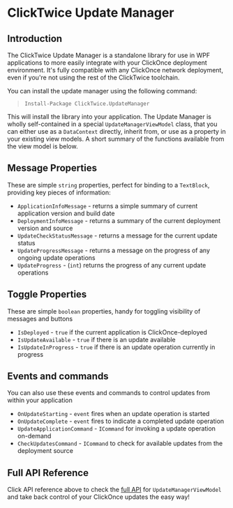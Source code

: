 # ClickTwice Update Manager

## Introduction

The ClickTwice Update Manager is a standalone library for use in WPF applications to more easily integrate with your ClickOnce deployment environment. It's fully compatible with any ClickOnce network deployment, even if you're not using the rest of the ClickTwice toolchain.

You can install the update manager using the following command:

> `Install-Package ClickTwice.UpdateManager`

This will install the library into your application. The Update Manager is wholly self-contained in a special `UpdateManagerViewModel` class, that you can either use as a `DataContext` directly, inherit from, or use as a property in your existing view models. A short summary of the functions available from the view model is below.

## Message Properties

These are simple `string` properties, perfect for binding to a `TextBlock`, providing key pieces of information:

- `ApplicationInfoMessage` - returns a simple summary of current application version and build date
- `DeploymentInfoMessage` - returns a summary of the current deployment version and source
- `UpdateCheckStatusMessage` - returns a message for the current update status
- `UpdateProgressMessage` - returns a message on the progress of any ongoing update operations
- `UpdateProgress` - (`int`) returns the progress of any current update operations

## Toggle Properties

These are simple `boolean` properties, handy for toggling visibility of messages and buttons

- `IsDeployed` - `true` if the current application is ClickOnce-deployed
- `IsUpdateAvailable` - `true` if there is an update available
- `IsUpdateInProgress` - `true` if there is an update operation currently in progress


## Events and commands

You can also use these events and commands to control updates from within your application

- `OnUpdateStarting` - `event` fires when an update operation is started
- `OnUpdateComplete` - `event` fires to indicate a completed update operation
- `UpdateApplicationCommand` - `ICommand` for invoking a update operation on-demand
- `CheckUpdatesCommand` - `ICommand` to check for available updates from the deployment source

## Full API Reference

Click API reference above to check the [full API](/api/ClickTwice.UpdateManager.UpdateManagerViewModel.html) for `UpdateManagerViewModel` and take back control of your ClickOnce updates the easy way!